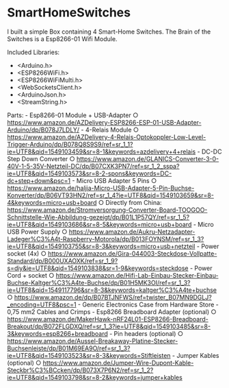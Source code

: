 # SmartHomeSwitches
I built a simple Box containing 4 Smart-Home Switches. The Brain of the Switches is a Esp8266-01 Wifi Module.

Included Libraries:
  - <Arduino.h>
  - <ESP8266WiFi.h>
  - <ESP8266WiFiMulti.h>
  - <WebSocketsClient.h>
  - <ArduinoJson.h>
  - <StreamString.h>
  
Parts:
	- Esp8266-01 Module + USB-Adapter
		○ https://www.amazon.de/AZDelivery-ESP8266-ESP-01-USB-Adapter-Arduino/dp/B078J7LDLY/
	- 4-Relais Module
		○ https://www.amazon.de/AZDelivery-4-Relais-Optokoppler-Low-Level-Trigger-Arduino/dp/B078Q8S9S9/ref=sr_1_1?ie=UTF8&qid=1549103459&sr=8-1&keywords=azdelivery+4+relais
	- DC-DC Step Down Converter
		○ https://www.amazon.de/GLANICS-Converter-3-0-40V-1-5-35V-Netzteil-DC/dp/B07CXK3PN7/ref=sr_1_2_sspa?ie=UTF8&qid=1549103573&sr=8-2-spons&keywords=DC-dc+step+down&psc=1
	- Micro USB Adapter 5 Pins
		○ https://www.amazon.de/haljia-Micro-USB-Adapter-5-Pin-Buchse-Konverter/dp/B06VT93HN2/ref=sr_1_4?ie=UTF8&qid=1549103659&sr=8-4&keywords=micro+usb+board
		○ Directly from China: https://www.amazon.de/Stromversorgung-Converter-Board-TOOGOO-Schnittstelle-Wie-Abbildung-gezeigt/dp/B01L1P57QY/ref=sr_1_5?ie=UTF8&qid=1549103686&sr=8-5&keywords=micro+usb+board
	- Micro USB Power Supply
		○ https://www.amazon.de/Aukru-Netzadapter-Ladeger%C3%A4t-Raspberry-Motorola/dp/B013FOYNSM/ref=sr_1_3?ie=UTF8&qid=1549103755&sr=8-3&keywords=micro+usb+netzteil
	- Power socket (4x)
		○ https://www.amazon.de/Gira-044003-Steckdose-Vollpatte-Standard/dp/B000UXAOXK/ref=sr_1_9?s=diy&ie=UTF8&qid=1549103838&sr=1-9&keywords=steckdose
	- Power Cord + socket
		○ https://www.amazon.de/Hifi-Lab-Einbau-Stecker-Einbau-Buchse-Kaltger%C3%A4te-Buchse/dp/B01H5MK3OI/ref=sr_1_3?ie=UTF8&qid=1549117796&sr=8-3&keywords=kaltger%C3%A4te+buchse
		○ https://www.amazon.de/dp/B07BTJNFWS/ref=twister_B07MN9DGLJ?_encoding=UTF8&psc=1
	- Generic Electronics Case from Hardware Store
	- 0,75 mm2 Cables and Crimps
	- Esp8266 Breadboard Adapter (optional)
		○ https://www.amazon.de/MakerHawk-nRF24L01-ESP8266-Breadboard-Breakout/dp/B072FLGDXQ/ref=sr_1_3?ie=UTF8&qid=1549103485&sr=8-3&keywords=esp8266+breadboard
	- Pin headers (optional)
		○ https://www.amazon.de/Aussel-Breakaway-Platine-Stecker-Buchsenleiste/dp/B01M69EA9O/ref=sr_1_3?ie=UTF8&qid=1549103523&sr=8-3&keywords=Stiftleisten
	- Jumper Kables (optional)
		○ https://www.amazon.de/Jumper-Wire-Dupont-Kable-Steckbr%C3%BCcken/dp/B073X7P6N2/ref=sr_1_2?ie=UTF8&qid=1549103798&sr=8-2&keywords=jumper+kables

